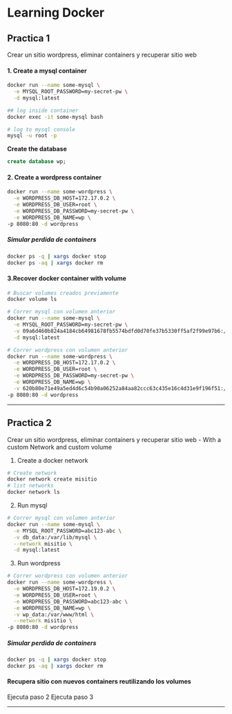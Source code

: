 Learning Docker
=======

## Practica 1

Crear un sitio wordpress, eliminar containers y recuperar sitio web

#### 1. Create a mysql container

```bash
docker run --name some-mysql \
  -e MYSQL_ROOT_PASSWORD=my-secret-pw \
  -d mysql:latest

## log inside container
docker exec -it some-mysql bash

# log to mysql console
mysql -u root -p
```

**Create the database**

```sql
create database wp;
```

#### 2. Create a wordpress container

```bash
docker run --name some-wordpress \
  -e WORDPRESS_DB_HOST=172.17.0.2 \
  -e WORDPRESS_DB_USER=root \
  -e WORDPRESS_DB_PASSWORD=my-secret-pw \
  -e WORDPRESS_DB_NAME=wp \
-p 8080:80 -d wordpress 
```

##### Simular perdida de containers

```bash
docker ps -q | xargs docker stop
docker ps -aq | xargs docker rm
```

#### 3.Recover docker container with volume

```bash
# Buscar volumes creados previamente
docker volume ls

# Correr mysql con volumen anterior
docker run --name some-mysql \
  -e MYSQL_ROOT_PASSWORD=my-secret-pw \
  -v 09a6d460b824a4184cb64981678fb5574bdfd0d70fe37b5330ff5af2f99e97b6:/var/lib/mysql \
  -d mysql:latest

# Correr wordpress con volumen anterior
docker run --name some-wordpress \
  -e WORDPRESS_DB_HOST=172.17.0.2 \
  -e WORDPRESS_DB_USER=root \
  -e WORDPRESS_DB_PASSWORD=my-secret-pw \
  -e WORDPRESS_DB_NAME=wp \
  -v 620b80e71e49a5ed4d6c54b90a06252a84aa82ccc63c435e16c4d31e9f196f51:/var/www/html \
-p 8080:80 -d wordpress 
```

-------

## Practica 2


Crear un sitio wordpress, eliminar containers y recuperar sitio web - With a custom Network and custom volume


1. Create a docker network

```bash
# Create network
docker network create misitio
# list networks
docker network ls
```

2. Run mysql

```bash
# Correr mysql con volumen anterior
docker run --name some-mysql \
  -e MYSQL_ROOT_PASSWORD=abc123-abc \
  -v db_data:/var/lib/mysql \
  --network misitio \
  -d mysql:latest
```

3. Run wordpress

```bash
# Correr wordpress con volumen anterior
docker run --name some-wordpress \
  -e WORDPRESS_DB_HOST=172.19.0.2 \
  -e WORDPRESS_DB_USER=root \
  -e WORDPRESS_DB_PASSWORD=abc123-abc \
  -e WORDPRESS_DB_NAME=wp \
  -v wp_data:/var/www/html \
  --network misitio \
-p 8080:80 -d wordpress 
```

##### Simular perdida de containers

```bash
docker ps -q | xargs docker stop
docker ps -aq | xargs docker rm
```

#### Recupera sitio con nuevos containers reutilizando los volumes

Ejecuta paso 2
Ejecuta paso 3

---------





